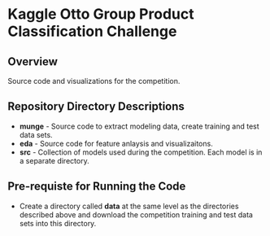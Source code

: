 Kaggle Otto Group Product Classification Challenge
==================================================

## Overview
Source code and visualizations for the competition.

## Repository Directory Descriptions
* **munge** - Source code to extract modeling data, create training and test 
data sets.
* **eda** - Source code for feature anlaysis and visualizaitons.
* **src** - Collection of models used during the competition.  Each model is in a 
separate directory.

## Pre-requiste for Running the Code
* Create a directory called **data** at the same level as the directories described
above and download the competition training and test
data sets into this directory.

